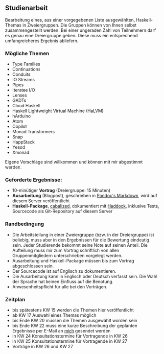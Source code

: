 ## Studienarbeit

Bearbeitung eines, aus einer vorgegebenen Liste ausgewählten, Haskell-Themas in Zweiergruppen. Die Gruppen können von Ihnen selbst zusammengestellt werden. Bei einer ungeraden Zahl von Teilnehmern darf es genau eine Dreiergruppe geben. Diese muss ein entsprechend umfangreicheres Ergebnis abliefern.

### Mögliche Themen

-   Type Families
-   Continuations
-   Conduits
-   IO Streams
-   Pipes
-   Iteratee I/O
-   Lenses
-   GADTs
-   Cloud Haskell
-   Haskell Lightweight Virtual Machine (HaLVM)
-   hArduino
-   Atom
-   Copilot
-   Monad Transformers
-   Snap
-   HappStack
-   Yesod
-   Xmonad

Eigene Vorschläge sind willkommen und können mit mir abgestimmt werden.

### Geforderte Ergebnisse:

-   10-minütiger **Vortrag** (Dreiergruppe: 15 Minuten)
-   **Ausarbeitung** (Blogpost), geschrieben in [Pandoc's Markdown](http://johnmacfarlane.net/pandoc/README.html#pandocs-markdown), wird auf diesem Server veröffentlicht
-   **Haskell-Package**, [cabalized](http://www.haskell.org/cabal/), dokumentiert mit [Haddock](http://www.haskell.org/haddock/), inklusive Tests, Sourcecode als Git-Repository auf diesem Server

### Randbedingung

-   Die Arbeitsteilung in einer Zweiergruppe (bzw. in der Dreiergruppe) ist beliebig, muss aber in den Ergebnissen für die Bewertung eindeutig sein. Jeder Studierende bekommt seine Note auf seinen Anteil. Die Aufteilung muss mir zum Vortrag schriftlich von allen Gruppenmitgliedern unterschrieben vorgelegt werden.
-   Ausarbeitung und Haskell-Package müssen bis zum Vortrag abgeschlossen sein.
-   Der Sourcecode ist auf Englisch zu dokumentieren.
-   Die Ausarbeitung kann in Englisch oder Deutsch verfasst sein. Die Wahl der Sprache hat keinen Einfluss auf die Benotung.
-   Anwesenheitspflicht für alle bei den Vorträgen.

### Zeitplan

-   bis spätestens KW 15 werden die Themen hier veröffentlicht
-   ab KW 17 Auswahl eines Themas möglich
-   bis Ende KW 20 müssen die Themen ausgewählt worden sein
-   bis Ende KW 22 muss eine kurze Beschreibung der geplanten Ergebnisse per E-Mail an [mich](mailto:ob@cs.hm.edu) gesendet werden
-   in KW 24 Konsultationstermine für Vortragende in KW 26
-   in KW 25 Konsultationstermine für Vortragende in KW 27
-   Vorträge in KW 26 und KW 27

